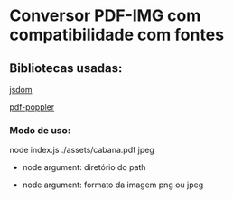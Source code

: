 <h1>Conversor PDF-IMG com compatibilidade com fontes</h1>

<p><h2>Bibliotecas usadas:</h2></p>
<p><a href = "https://github.com/jsdom/jsdom#readme">jsdom</a></p>
<p><a href = "https://github.com/kb47/pdf-poppler#readme">pdf-poppler</a></p>

<p><h3>Modo de uso:</h3></p>
<p>node index.js ./assets/cabana.pdf jpeg</p>
<ul>
    <li><p>node argument: diretório do path</p></li>
    <li><p>node argument: formato da imagem png ou jpeg</p></li>
<ul>

